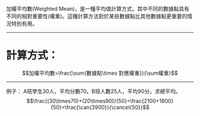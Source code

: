 加權平均數(Weighted Mean)，是一種平均值計算方式，其中不同的數據點具有不同的相對重要性(權重)。這種計算方法對於某些數據點比其他數據點更重要的情況特別有用。
- - -
# 計算方式：
$$加權平均數=\frac{\sum{數據點\times 對應權重}}{\sum權重}$$
- - -
例子：
A班學生30人，平均分數70。B班人數25人，平均90分，求總平均。
$$\frac{(30\times70)+(20\times90)}{50}=\frac{2100+1800}{50}=\frac{\can{3900}}{\cancel{50}}$$